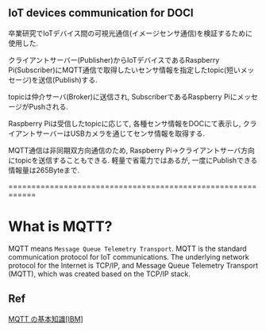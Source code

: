 ## IoT devices communication for DOCI 
  卒業研究でIoTデバイス間の可視光通信(イメージセンサ通信)を検証するために使用した.
  
  クライアントサーバー(Publisher)からIoTデバイスであるRaspberry Pi(Subscriber)にMQTT通信で取得したいセンサ情報を指定したtopic(短いメッセージ)を送信(Publish)する.
  
  topicは仲介サーバ(Broker)に送信され, SubscriberであるRaspberry PiにメッセージがPushされる.
  
  Raspberry Piは受信したtopicに応じて, 各種センサ情報をDOCにて表示し, クライアントサーバーはUSBカメラを通じてセンサ情報を取得する.
  
  MQTT通信は非同期双方向通信のため, Raspberry Pi→クライアントサーバ方向にtopicを送信することもできる.
  軽量で省電力ではあるが, 一度にPublishできる情報量は265Byteまで.

============================================================

# What is MQTT?
  MQTT means ```Message Queue Telemetry Transport```.
  MQTT is the standard communication protocol for IoT communications.
  The underlying network protocol for the Internet is TCP/IP, and Message Queue Telemetry Transport (MQTT), which was created based on the TCP/IP stack.

## Ref
[MQTT の基本知識[IBM]](https://www.ibm.com/developerworks/jp/iot/library/iot-mqtt-why-good-for-iot/index.html)
